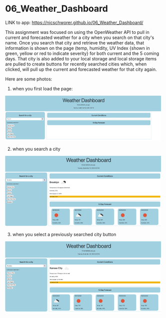 # 06_Weather_Dashboard

LINK to app: https://nicschworer.github.io/06_Weather_Dashboard/

This assignment was focused on using the OpenWeather API to pull in current and forecasted weather for a city when you search on that city's name. 
Once you search that city and retrieve the weather data, that information is shown on the page (temp, humidity, UV Index {shown in green, yellow or red to indicate severity} for both current and the 5 coming days. That city is also added to your local storage and local storage items are pulled to create buttons for recently searched cities which, when clicked, will pull up the current and forecasted weather for that city again. 

Here are some photos: 
1. when you first load the page: 
<img src = "pics/pic1.png" width = 500>

2. when you search a city
<img src = "pics/pic2.png" width = 500>

3. when you select a previously searched city button
<img src = "pics/pic3.png" width = 500>
